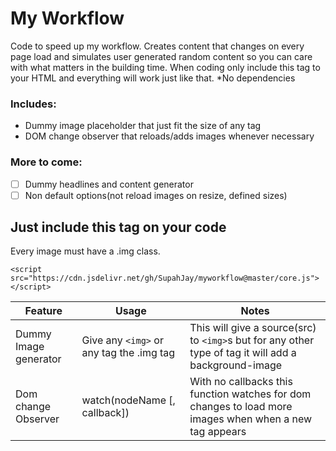 # My Workflow
Code to speed up my workflow.
Creates content that changes on every page load and simulates user generated random content so you can care with what matters in the building time.
When coding only include this tag to your HTML and everything will work just like that.
*No dependencies

### Includes:
- Dummy image placeholder that just fit the size of any tag
- DOM change observer that reloads/adds images whenever necessary

### More to come:
- [ ] Dummy headlines and content generator
- [ ] Non default options(not reload images on resize, defined sizes)

## Just include this tag on your code
Every image must have a .img class.
```
<script src="https://cdn.jsdelivr.net/gh/SupahJay/myworkflow@master/core.js"></script>
```
 | Feature | Usage | Notes |
 | ------- | ----- | - |
 | Dummy Image generator | Give any `<img>` or any tag the .img tag | This will give a source(src) to `<img>`s but for any other type of tag it will add a background-image|
 | Dom change Observer | watch(nodeName [, callback]) | With no callbacks this function watches for dom changes to load more images when when a new tag appears|
